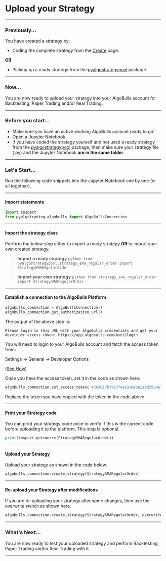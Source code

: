 # Upload your Strategy

---
### Previously...

You have created a strategy by:

* Coding the complete strategy from the [Create](programexample.md) page.

**OR**

* Picking up a ready strategy from the [pyalgostrategypool](https://github.com/algobulls/pyalgostrategypool) package.

---
### Now...
You are now ready to upload your strategy into your AlgoBulls account for Backtesting, Paper Trading and/or Real Trading. 

---
### Before you start...
* Make sure you have an active working AlgoBulls account ready to go!
* Open a Jupyter Notebook.
* If you have coded the strategy yourself and not used a ready strategy from the [pyalgostrategypool](https://github.com/algobulls/pyalgostrategypool) package, then make sure your strategy file (.py) and the Jupyter Notebook **are in the same folder**. 

---
### Let's Start...
Run the following code snippets into the Jupyter Notebook one by one (or all together).


---
#### Import statements

```python
import inspect
from pyalgotrading.algobulls import AlgoBullsConnection
```

---
#### Import the strategy class
Perform the below step either to import a ready strategy **OR** to import your own created strategy.

> **Import a ready strategy**
    ```python
    from pyalgostrategypool.strategy_ema_regular_order import StrategyEMARegularOrder
    ```

> **Import your own strategy**
    ```python
    from strategy_sma_regular_order import StrategySMARegularOrder
    ```

---
#### Establish a connection to the AlgoBulls Platform

```python
algobulls_connection = AlgoBullsConnection()
algobulls_connection.get_authorization_url()
```
The output of the above step is:

`Please login to this URL with your AlgoBulls credentials and get your developer access token: https://app.algobulls.com/user/login`

You will need to login to your AlgoBulls account and fetch the access token from:

Settings -> General -> Developer Options

([See How](https://help.algobulls.com/member/Settings/general-settings/#developer-options))

Once you have the access token, set it in the code as shown here:

```python
algobulls_connection.set_access_token('4365817b795770ea31040a21ad29c8e78b63ad88')
```
Replace the token you have copied with the token in the code above.

---
#### Print your Strategy code
You can print your strategy code once to verify if this is the correct code before uploading it to the platform. This step is optional.
```python
print(inspect.getsource(StrategySMARegularOrder))
```

---
#### Upload your Strategy
Upload your strategy as shown in the code below.
```python
algobulls_connection.create_strategy(StrategySMARegularOrder)
```

---
#### Re-upload your Strategy after modifications
If you are re-uploading your strategy after some changes, then use the overwrite switch as shown here.
```python
algobulls_connection.create_strategy(StrategySMARegularOrder, overwrite=True)
```

---
### What's Next...
You are now ready to test your uploaded strategy and perform Backtesting, Paper Trading and/or Real Trading with it.

---
